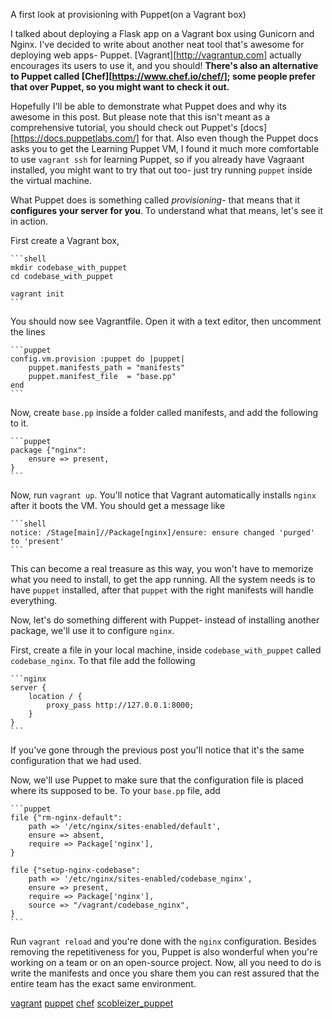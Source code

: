 A first look at provisioning with Puppet(on a Vagrant box)

I talked about deploying a Flask app on a Vagrant box using Gunicorn and Nginx. I've decided to write about another neat tool that's awesome for deploying web apps- Puppet. [Vagrant][http://vagrantup.com] actually encourages its users to use it, and you should! **There's also an alternative to Puppet called [Chef][https://www.chef.io/chef/]; some people prefer that over Puppet, so you might want to check it out.**

Hopefully I'll be able to demonstrate what Puppet does and why its awesome in this post. But please note that this isn't meant as a comprehensive tutorial, you should check out Puppet's [docs][https://docs.puppetlabs.com/] for that. Also even though the Puppet docs asks you to get the Learning Puppet VM, I found it much more comfortable to use `vagrant ssh` for learning Puppet, so if you already have Vagraant installed, you might want to try that out too- just try running `puppet` inside the virtual machine. 

What Puppet does is something called *provisioning*- that means that it **configures your server for you**. To understand what that means, let's see it in action.

First create a Vagrant box, 

	```shell
	mkdir codebase_with_puppet
	cd codebase_with_puppet

	vagrant init
	```
You should now see Vagrantfile. Open it with a text editor, then uncomment the lines

	```puppet
	config.vm.provision :puppet do |puppet|
		puppet.manifests_path = "manifests"
		puppet.manifest_file  = "base.pp"
	end
	```
Now, create `base.pp` inside a folder called manifests, and add the following to it.

	```puppet
	package {"nginx":
		ensure => present,
	}
	```
Now, run `vagrant up`. You'll notice that Vagrant automatically installs `nginx` after it boots the VM. You should get a message like 

	```shell
	notice: /Stage[main]//Package[nginx]/ensure: ensure changed 'purged' to 'present'
	```
This can become a real treasure as this way, you won't have to memorize what you need to install, to get the app running. All the system needs is to have `puppet` installed, after that `puppet` with the right manifests will handle everything. 

Now, let's do something different with Puppet- instead of installing another package, we'll use it to configure `nginx`. 

First, create a file in your local machine, inside `codebase_with_puppet` called `codebase_nginx`. To that file add the following

	```nginx
	server {
		location / {
			proxy_pass http://127.0.0.1:8000;
		}
	}
	```
	
If you've gone through the previous post you'll notice that it's the same configuration that we had used. 

Now, we'll use Puppet to make sure that the configuration file is placed where its supposed to be. To your `base.pp` file, add 

	```puppet 
	file {"rm-nginx-default":
		path => '/etc/nginx/sites-enabled/default',
		ensure => absent,
		require => Package['nginx'],
	}

	file {"setup-nginx-codebase":
		path => '/etc/nginx/sites-enabled/codebase_nginx',
		ensure => present,
		require => Package['nginx'],
		source => "/vagrant/codebase_nginx",
	}
	```
	
Run `vagrant reload` and you're done with the `nginx` configuration. Besides removing the repetitiveness for you, Puppet is also wonderful when you're working on a team or on an open-source project. Now, all you need to do is write the manifests and once you share them you can rest assured that the entire team has the exact same environment.  

	

[vagrant](http://vagrantup.com)
[puppet](http://docs.puppetlabs.com/)
[chef](http://www.opscode.com/chef/)
[scobleizer_puppet](http://www.youtube.com/watch?v=bP8Mtiuc8XM)
